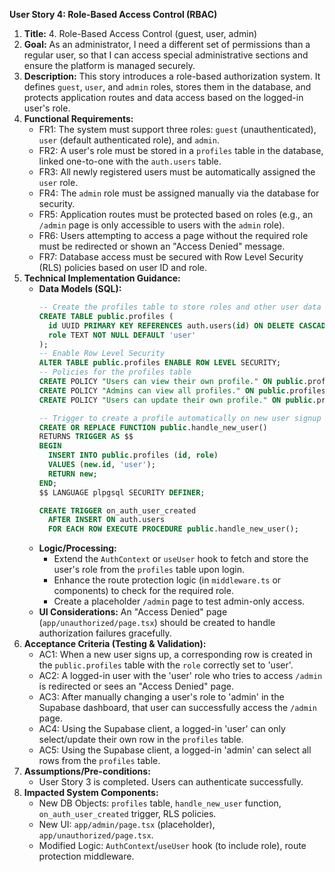 **User Story 4: Role-Based Access Control (RBAC)**

1.  **Title:** 4. Role-Based Access Control (guest, user, admin)
2.  **Goal:** As an administrator, I need a different set of permissions than a regular user, so that I can access special administrative sections and ensure the platform is managed securely.
3.  **Description:** This story introduces a role-based authorization system. It defines `guest`, `user`, and `admin` roles, stores them in the database, and protects application routes and data access based on the logged-in user's role.
4.  **Functional Requirements:**
    *   FR1: The system must support three roles: `guest` (unauthenticated), `user` (default authenticated role), and `admin`.
    *   FR2: A user's role must be stored in a `profiles` table in the database, linked one-to-one with the `auth.users` table.
    *   FR3: All newly registered users must be automatically assigned the `user` role.
    *   FR4: The `admin` role must be assigned manually via the database for security.
    *   FR5: Application routes must be protected based on roles (e.g., an `/admin` page is only accessible to users with the `admin` role).
    *   FR6: Users attempting to access a page without the required role must be redirected or shown an "Access Denied" message.
    *   FR7: Database access must be secured with Row Level Security (RLS) policies based on user ID and role.
5.  **Technical Implementation Guidance:**
    *   **Data Models (SQL):**
        ```sql
        -- Create the profiles table to store roles and other user data
        CREATE TABLE public.profiles (
          id UUID PRIMARY KEY REFERENCES auth.users(id) ON DELETE CASCADE,
          role TEXT NOT NULL DEFAULT 'user'
        );
        -- Enable Row Level Security
        ALTER TABLE public.profiles ENABLE ROW LEVEL SECURITY;
        -- Policies for the profiles table
        CREATE POLICY "Users can view their own profile." ON public.profiles FOR SELECT USING (auth.uid() = id);
        CREATE POLICY "Admins can view all profiles." ON public.profiles FOR SELECT USING ((SELECT role FROM public.profiles WHERE id = auth.uid()) = 'admin');
        CREATE POLICY "Users can update their own profile." ON public.profiles FOR UPDATE USING (auth.uid() = id);
        
        -- Trigger to create a profile automatically on new user signup
        CREATE OR REPLACE FUNCTION public.handle_new_user()
        RETURNS TRIGGER AS $$
        BEGIN
          INSERT INTO public.profiles (id, role)
          VALUES (new.id, 'user');
          RETURN new;
        END;
        $$ LANGUAGE plpgsql SECURITY DEFINER;

        CREATE TRIGGER on_auth_user_created
          AFTER INSERT ON auth.users
          FOR EACH ROW EXECUTE PROCEDURE public.handle_new_user();
        ```
    *   **Logic/Processing:**
        *   Extend the `AuthContext` or `useUser` hook to fetch and store the user's role from the `profiles` table upon login.
        *   Enhance the route protection logic (in `middleware.ts` or components) to check for the required role.
        *   Create a placeholder `/admin` page to test admin-only access.
    *   **UI Considerations:** An "Access Denied" page (`app/unauthorized/page.tsx`) should be created to handle authorization failures gracefully.
6.  **Acceptance Criteria (Testing & Validation):**
    *   AC1: When a new user signs up, a corresponding row is created in the `public.profiles` table with the `role` correctly set to 'user'.
    *   AC2: A logged-in user with the 'user' role who tries to access `/admin` is redirected or sees an "Access Denied" page.
    *   AC3: After manually changing a user's role to 'admin' in the Supabase dashboard, that user can successfully access the `/admin` page.
    *   AC4: Using the Supabase client, a logged-in 'user' can only select/update their own row in the `profiles` table.
    *   AC5: Using the Supabase client, a logged-in 'admin' can select all rows from the `profiles` table.
7.  **Assumptions/Pre-conditions:**
    *   User Story 3 is completed. Users can authenticate successfully.
8.  **Impacted System Components:**
    *   New DB Objects: `profiles` table, `handle_new_user` function, `on_auth_user_created` trigger, RLS policies.
    *   New UI: `app/admin/page.tsx` (placeholder), `app/unauthorized/page.tsx`.
    *   Modified Logic: `AuthContext`/`useUser` hook (to include role), route protection middleware. 